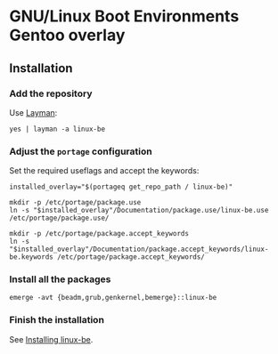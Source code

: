 # GNU/Linux Boot Environments Gentoo overlay

## Installation

### Add the repository

Use [Layman](https://wiki.gentoo.org/wiki/Layman):
```
yes | layman -a linux-be
```

### Adjust the `portage` configuration

Set the required useflags and accept the keywords:
```
installed_overlay="$(portageq get_repo_path / linux-be)"

mkdir -p /etc/portage/package.use
ln -s "$installed_overlay"/Documentation/package.use/linux-be.use /etc/portage/package.use/

mkdir -p /etc/portage/package.accept_keywords
ln -s "$installed_overlay"/Documentation/package.accept_keywords/linux-be.keywords /etc/portage/package.accept_keywords/
```

### Install all the packages

```
emerge -avt {beadm,grub,genkernel,bemerge}::linux-be
```

### Finish the installation

See [Installing linux-be](https://gitlab.com/linux-be/zfs/-/wikis/linux-be-installation/Installing-linux-be).
